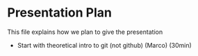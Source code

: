 Presentation Plan
========================================

This file explains how we plan to give the presentation

- Start with theoretical intro to git (not github) (Marco) (30min)
